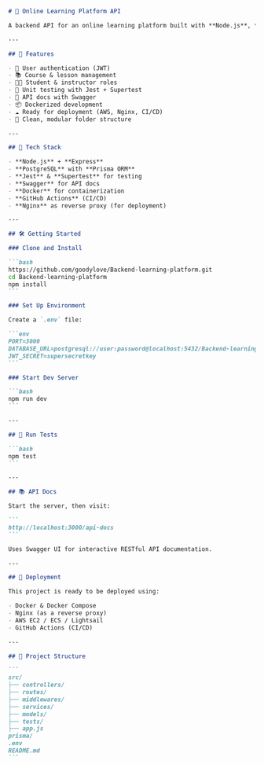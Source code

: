 



````markdown
# 🧠 Online Learning Platform API

A backend API for an online learning platform built with **Node.js**, **Express**, **PostgreSQL**, and **Prisma**. Includes JWT authentication, course/user management, Swagger API documentation, and CI/CD support.

---

## 🚀 Features

- 🔐 User authentication (JWT)
- 📚 Course & lesson management
- 🧑‍🎓 Student & instructor roles
- 🧪 Unit testing with Jest + Supertest
- 📝 API docs with Swagger
- 📦 Dockerized development
- ☁️ Ready for deployment (AWS, Nginx, CI/CD)
- 🧰 Clean, modular folder structure

---

## 🧱 Tech Stack

- **Node.js** + **Express**
- **PostgreSQL** with **Prisma ORM**
- **Jest** & **Supertest** for testing
- **Swagger** for API docs
- **Docker** for containerization
- **GitHub Actions** (CI/CD)
- **Nginx** as reverse proxy (for deployment)

---

## 🛠️ Getting Started

### Clone and Install

```bash
https://github.com/goodylove/Backend-learning-platform.git
cd Backend-learning-platform
npm install
```

### Set Up Environment

Create a `.env` file:

```env
PORT=3000
DATABASE_URL=postgresql://user:password@localhost:5432/Backend-learning-platform
JWT_SECRET=supersecretkey
```

### Start Dev Server

```bash
npm run dev
```

---

## 🧪 Run Tests

```bash
npm test
```

---

## 📚 API Docs

Start the server, then visit:

```
http://localhost:3000/api-docs
```

Uses Swagger UI for interactive RESTful API documentation.

---

## 🚀 Deployment

This project is ready to be deployed using:

- Docker & Docker Compose
- Nginx (as a reverse proxy)
- AWS EC2 / ECS / Lightsail
- GitHub Actions (CI/CD)

---

## 📂 Project Structure

```
src/
├── controllers/
├── routes/
├── middlewares/
├── services/
├── models/
├── tests/
├── app.js
prisma/
.env
README.md
```
